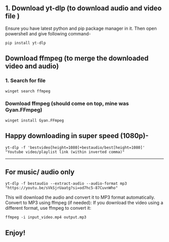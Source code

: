 ## 1. Download yt-dlp (to download audio and video file )
Ensure you have latest python and pip package manager in it.
Then open powershell and give following command-
```
pip install yt-dlp
```
## Download ffmpeg (to merge the downloaded video and audio)
### 1. Search for file
```
winget search ffmpeg
```
### Download ffmpeg (should come on top, mine was Gyan.FFmpeg)
```
winget install Gyan.FFmpeg
```
## Happy downloading in super speed (1080p)-
```
yt-dlp -f 'bestvideo[height=1080]+bestaudio/best[height=1080]' "Youtube video/playlist link (within inverted comma)"
```
---

## For music/ audio only
```
yt-dlp -f bestaudio --extract-audio --audio-format mp3 "https://youtu.be/sVkSjrUaatg?si=od7hc5-87CuvnWho"
```
This will download the audio and convert it to MP3 format automatically.
Convert to MP3 using ffmpeg (if needed):
If you download the video using a different format, use ffmpeg to convert it:
```
ffmpeg -i input_video.mp4 output.mp3
```


## Enjoy!

